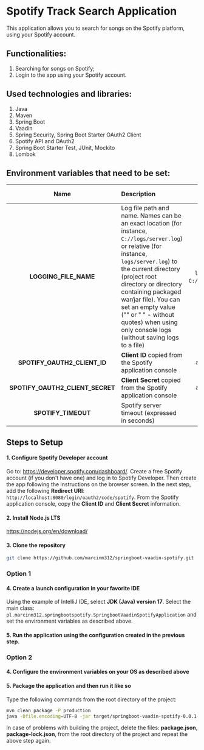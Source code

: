 # Spotify Track Search Application

This application allows you to search for songs on the Spotify platform, using your Spotify account.

## Functionalities:
1. Searching for songs on Spotify;
2. Login to the app using your Spotify account.

## Used technologies and libraries:
1. Java
2. Maven
3. Spring Boot
4. Vaadin
5. Spring Security, Spring Boot Starter OAuth2 Client
6. Spotify API and OAuth2
7. Spring Boot Starter Test, JUnit, Mockito
8. Lombok

## Environment variables that need to be set:

|               Name               | Description                                                                                                                                                                                                                                                                                                                                                      |                 Example value                 | Default value |
|:--------------------------------:|:-----------------------------------------------------------------------------------------------------------------------------------------------------------------------------------------------------------------------------------------------------------------------------------------------------------------------------------------------------------------|:---------------------------------------------:|:-------------:|
|      **LOGGING_FILE_NAME**       | Log file path and name. Names can be an exact location (for instance, `C://logs/server.log`) or relative (for instance, `logs/server.log`) to the current directory (project root directory or directory containing packaged war/jar file). You can set an empty value ("" or " " - without quotes) when using only console logs (without saving logs to a file) | `logs/server.log`, `C://logs/server.log`, ` ` |               |
|   **SPOTIFY_OAUTH2_CLIENT_ID**   | **Client ID** copied from the Spotify application console                                                                                                                                                                                                                                                                                                        |               `abc123abc123abc`               |               |                                                                                                                                                                                                                                                                                                       
| **SPOTIFY_OAUTH2_CLIENT_SECRET** | **Client Secret** copied from the Spotify application console                                                                                                                                                                                                                                                                                                    |               `abc123abc123abc`               |               |                                                                                                                                                                                                                                                                                                   
|       **SPOTIFY_TIMEOUT**        | Spotify server timeout (expressed in seconds)                                                                                                                                                                                                                                                                                                                    |                     `30`                      |     `15`      |

## Steps to Setup

#### 1. Configure Spotify Developer account 

Go to: https://developer.spotify.com/dashboard/. Create a free Spotify account (if you don't have one) and log in to Spotify Developer. Then create the app following the instructions on the browser screen. In the next step, add the following **Redirect URI**: `http://localhost:8080/login/oauth2/code/spotify`. From the Spotify application console, copy the **Client ID** and **Client Secret** information.

#### 2. Install Node.js LTS

https://nodejs.org/en/download/

#### 3. Clone the repository

```bash
git clone https://github.com/marcinm312/springboot-vaadin-spotify.git
```

### Option 1

#### 4. Create a launch configuration in your favorite IDE

Using the example of IntelliJ IDE, select **JDK (Java) version 17**. Select the main class: `pl.marcinm312.springbootspotify.SpringbootVaadinSpotifyApplication` and set the environment variables as described above.

#### 5. Run the application using the configuration created in the previous step.

### Option 2

#### 4. Configure the environment variables on your OS as described above

#### 5. Package the application and then run it like so

Type the following commands from the root directory of the project:
```bash
mvn clean package -P production
java -Dfile.encoding=UTF-8 -jar target/springboot-vaadin-spotify-0.0.1-SNAPSHOT.jar
```
In case of problems with building the project, delete the files: **package.json**, **package-lock.json**, from the root directory of the project and repeat the above step again.
